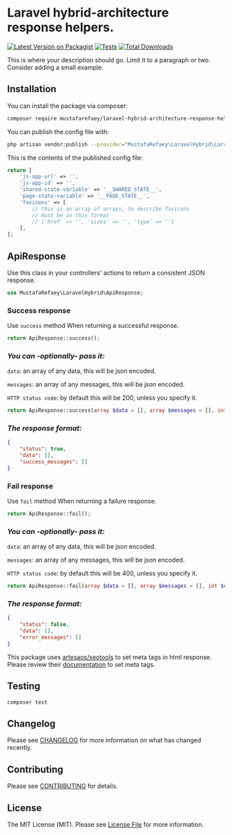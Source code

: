 # Laravel hybrid-architecture response helpers.

[![Latest Version on Packagist](https://img.shields.io/packagist/v/mustafarefaey/laravel-hybrid-architecture-response-helpers.svg?style=flat-square)](https://packagist.org/packages/mustafarefaey/laravel-hybrid-architecture-response-helpers)
[![Tests](https://github.com/mustafarefaey/laravel-hybrid-architecture-response-helpers/workflows/Tests/badge.svg?branch=master)](https://github.com/mustafarefaey/laravel-hybrid-architecture-response-helpers/actions?query=branch%3Amaster+workflow%3ATests)
[![Total Downloads](https://img.shields.io/packagist/dt/mustafarefaey/laravel-hybrid-architecture-response-helpers.svg?style=flat-square)](https://packagist.org/packages/mustafarefaey/laravel-hybrid-architecture-response-helpers)

This is where your description should go. Limit it to a paragraph or two. Consider adding a small example.

## Installation

You can install the package via composer:

```bash
composer require mustafarefaey/laravel-hybrid-architecture-response-helpers
```

You can publish the config file with:

```bash
php artisan vendor:publish --provider="MustafaRefaey\LaravelHybrid\LaravelHybridServiceProvider" --tag="config"
```

This is the contents of the published config file:

```php
return [
    'js-app-url' => '',
    'js-app-id' => '',
    'shared-state-variable' => '__SHARED_STATE__',
    'page-state-variable' => '__PAGE_STATE__',
    'favicons' => [
        // this is an array of arrays, to describe favicons
        // must be in this format
        // ['href' => '', 'sizes' => '', 'type' => '']
    ],
];
```

## ApiResponse

Use this class in your controllers' actions to return a consistent JSON response.

```php
use MustafaRefaey\LaravelHybrid\ApiResponse;
```

### Success response

Use `success` method When returning a successful response.

```php
return ApiResponse::success();
```

### _You can -optionally- pass it:_

`data`: an array of any data, this will be json encoded.

`messages`: an array of any messages, this will be json encoded.

`HTTP status code`: by default this will be 200, unless you specify it.

```php
return ApiResponse::success(array $data = [], array $messages = [], int $code = 200);
```

### _The response format:_

```json
{
    "status": true,
    "data": [],
    "success_messages": []
}
```

### Fail response

Use `fail` method When returning a failure response.

```php
return ApiResponse::fail();
```

### _You can -optionally- pass it:_

`data`: an array of any data, this will be json encoded.

`messages`: an array of any messages, this will be json encoded.

`HTTP status code`: by default this will be 400, unless you specify it.

```php
return ApiResponse::fail(array $data = [], array $messages = [], int $code = 400);
```

### _The response format:_

```json
{
    "status": false,
    "data": [],
    "error_messages": []
}
```

This package uses [artesaos/seotools](https://github.com/artesaos/seotools) to set meta tags in html response. Please review their [documentation](https://github.com/artesaos/seotools) to set meta tags.

## Testing

```bash
composer test
```

## Changelog

Please see [CHANGELOG](CHANGELOG.md) for more information on what has changed recently.

## Contributing

Please see [CONTRIBUTING](.github/CONTRIBUTING.md) for details.

## License

The MIT License (MIT). Please see [License File](LICENSE.md) for more information.
